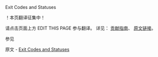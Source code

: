  Exit Codes and Statuses

 ！本页翻译征集中！

请点击页面上方 EDIT THIS PAGE 参与翻译。
详见：
[贡献指南]( https://github.com/JinMuInfo/MongoDB-Manual-zh/blob/master/CONTRIBUTING.md )、
[原文链接](  https://docs.mongodb.com/manual/reference/exit-codes/  )。

 参见

原文 - [Exit Codes and Statuses]( https://docs.mongodb.com/manual/reference/exit-codes/ )

